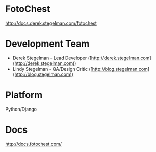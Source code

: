 FotoChest
=========

http://docs.derek.stegelman.com/fotochest

Development Team
================

* Derek Stegelman - Lead Developer ([http://derek.stegelman.com](http://derek.stegelman.com))
* Lindy Stegelman - QA/Design Critic ([http://blog.stegelman.com](http://blog.stegelman.com))

Platform
========

Python/Django

Docs
====

http://docs.fotochest.com/


